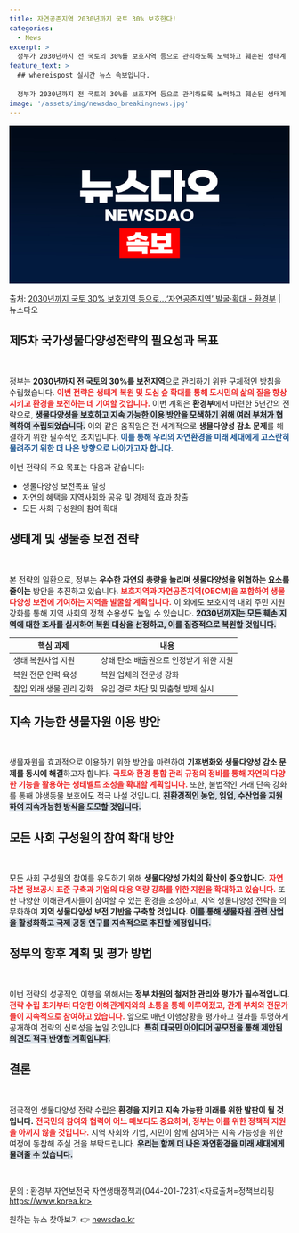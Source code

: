 ```yaml
---
title: 자연공존지역 2030년까지 국토 30% 보호한다!
categories:
  - News
excerpt: >
  정부가 2030년까지 전 국토의 30%를 보호지역 등으로 관리하도록 노력하고 훼손된 생태계 복원은 확대할 방…
feature_text: >
  ## whereispost 실시간 뉴스 속보입니다.

  정부가 2030년까지 전 국토의 30%를 보호지역 등으로 관리하도록 노력하고 훼손된 생태계 복원은 확대할 방…
image: '/assets/img/newsdao_breakingnews.jpg'
---
```


![뉴스다오 속보](/assets/img/newsdao_breakingnews.jpg)

<p>출처: <a href="https://newsdao.kr/2783" rel="dofollow">2030년까지 국토 30% 보호지역 등으로…‘자연공존지역’ 발굴·확대 - 환경부</a> | 뉴스다오</p>

<h2 data-ke-size="size26">제5차 국가생물다양성전략의 필요성과 목표</h2>

<p data-ke-size="size16">&nbsp;</p>

정부는 **2030년까지 전 국토의 30%를 보전지역**으로 관리하기 위한 구체적인 방침을 수립했습니다. <b><span style="color: #ee2323;">이번 전략은 생태계 복원 및 도심 숲 확대를 통해 도시민의 삶의 질을 향상시키고 환경을 보전하는 데 기여할 것입니다.</span></b> 이번 계획은 **환경부**에서 마련한 5년간의 전략으로, <b><span style="background-color: #21538527;">생물다양성을 보호하고 지속 가능한 이용 방안을 모색하기 위해 여러 부처가 협력하여 수립되었습니다.</span></b> 이와 같은 움직임은 전 세계적으로 **생물다양성 감소 문제**를 해결하기 위한 필수적인 조치입니다. <b><span style="color: #1a5490;">이를 통해 우리의 자연환경을 미래 세대에게 고스란히 물려주기 위한 더 나은 방향으로 나아가고자 합니다.</span></b>

이번 전략의 주요 목표는 다음과 같습니다:
- 생물다양성 보전목표 달성
- 자연의 혜택을 지역사회와 공유 및 경제적 효과 창출
- 모든 사회 구성원의 참여 확대

<h2 data-ke-size="size26">생태계 및 생물종 보전 전략</h2>

<p data-ke-size="size16">&nbsp;</p>

본 전략의 일환으로, 정부는 **우수한 자연의 총량을 늘리며 생물다양성을 위협하는 요소를 줄이는** 방안을 추진하고 있습니다. <b><span style="color: #ee2323;">보호지역과 자연공존지역(OECM)을 포함하여 생물다양성 보전에 기여하는 지역을 발굴할 계획입니다.</span></b> 이 외에도 보호지역 내외 주민 지원 강화를 통해 지역 사회의 정책 수용성도 높일 수 있습니다. <b><span style="background-color: #21538527;">2030년까지는 모든 훼손 지역에 대한 조사를 실시하여 복원 대상을 선정하고, 이를 집중적으로 복원할 것입니다.</span></b>

| 핵심 과제                                    | 내용                                   |
|--------------------------------------------|--------------------------------------|
| 생태 복원사업 지원                            | 상쇄 탄소 배출권으로 인정받기 위한 지원 |
| 복원 전문 인력 육성                           | 복원 업체의 전문성 강화                |
| 침입 외래 생물 관리 강화                      | 유입 경로 차단 및 맞춤형 방제 실시     |

<h2 data-ke-size="size26">지속 가능한 생물자원 이용 방안</h2>

<p data-ke-size="size16">&nbsp;</p>

생물자원을 효과적으로 이용하기 위한 방안을 마련하여 **기후변화와 생물다양성 감소 문제를 동시에 해결**하고자 합니다. <b><span style="color: #ee2323;">국토와 환경 통합 관리 규정의 정비를 통해 자연의 다양한 기능을 활용하는 생태벨트 조성을 확대할 계획입니다.</span></b> 또한, 불법적인 거래 단속 강화를 통해 야생동물 보호에도 적극 나설 것입니다. <b><span style="background-color: #21538527;">친환경적인 농업, 임업, 수산업을 지원하여 지속가능한 방식을 도모할 것입니다.</span></b>

<h2 data-ke-size="size26">모든 사회 구성원의 참여 확대 방안</h2>

<p data-ke-size="size16">&nbsp;</p>

모든 사회 구성원의 참여를 유도하기 위해 **생물다양성 가치의 확산이 중요합니다**. <b><span style="color: #ee2323;">자연자본 정보공시 표준 구축과 기업의 대응 역량 강화를 위한 지원을 확대하고 있습니다.</span></b> 또한 다양한 이해관계자들이 참여할 수 있는 환경을 조성하고, 지역 생물다양성 전략을 의무화하여 **지역 생물다양성 보전 기반을 구축할 것입니다.** <b><span style="background-color: #21538527;">이를 통해 생물자원 관련 산업을 활성화하고 국제 공동 연구를 지속적으로 추진할 예정입니다.</span></b>

<h2 data-ke-size="size26">정부의 향후 계획 및 평가 방법</h2>

<p data-ke-size="size16">&nbsp;</p>

이번 전략의 성공적인 이행을 위해서는 **정부 차원의 철저한 관리와 평가가 필수적입니다**. <b><span style="color: #ee2323;">전략 수립 초기부터 다양한 이해관계자와의 소통을 통해 이루어졌고, 관계 부처와 전문가들이 지속적으로 참여하고 있습니다.</span></b> 앞으로 매년 이행상황을 평가하고 결과를 투명하게 공개하여 전략의 신뢰성을 높일 것입니다. <b><span style="background-color: #21538527;">특히 대국민 아이디어 공모전을 통해 제안된 의견도 적극 반영할 계획입니다.</span></b>

<h2 data-ke-size="size26">결론</h2>

<p data-ke-size="size16">&nbsp;</p>

전국적인 생물다양성 전략 수립은 **환경을 지키고 지속 가능한 미래를 위한 발판이 될 것입니다.** <b><span style="color: #ee2323;">전국민의 참여와 협력이 어느 때보다도 중요하며, 정부는 이를 위한 정책적 지원을 아끼지 않을 것입니다.</span></b> 지역 사회와 기업, 시민이 함께 참여하는 지속 가능성을 위한 여정에 동참해 주실 것을 부탁드립니다. <b><span style="background-color: #21538527;">우리는 함께 더 나은 자연환경을 미래 세대에게 물려줄 수 있습니다.</span></b>

<p data-ke-size="size16">&nbsp;</p>

문의 : 환경부 자연보전국 자연생태정책과(044-201-7231)<자료출처=정책브리핑 https://www.korea.kr> 

원하는 뉴스 찾아보기 👉 <a href="https://newsdao.kr" rel="dofollow">newsdao.kr</a>


